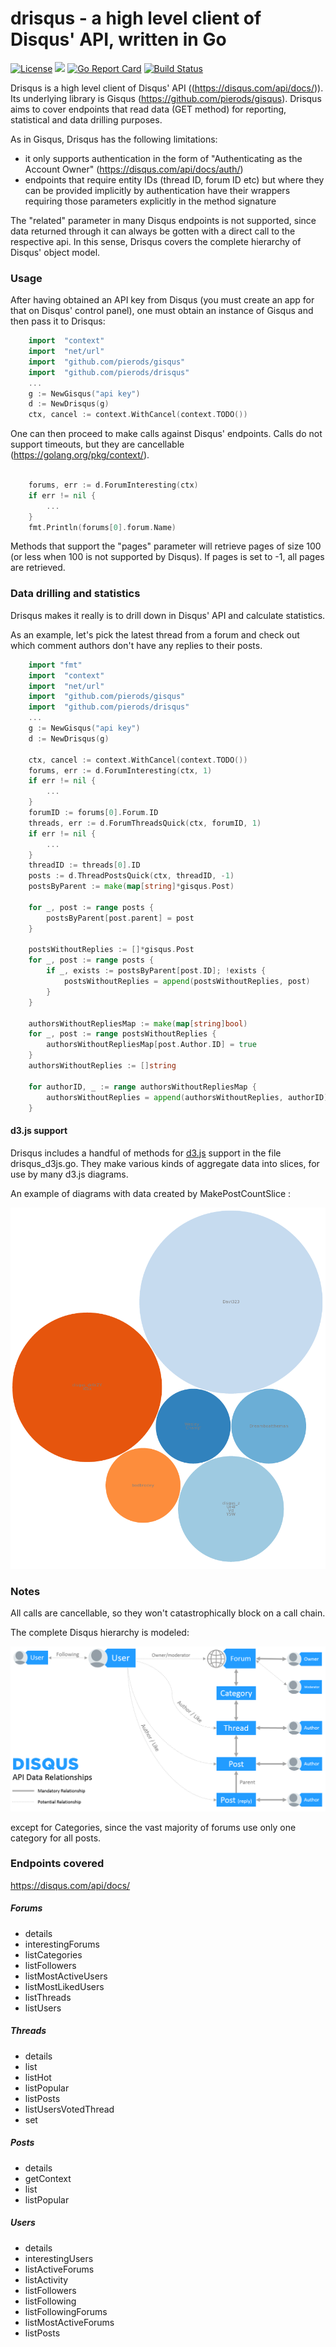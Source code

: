 # drisqus - a high level client of Disqus' API, written in Go

[![License](https://img.shields.io/badge/License-Apache%202.0-blue.svg)](https://opensource.org/licenses/Apache-2.0)
[![](https://godoc.org/github.com/pierods/drisqus?status.svg)](http://godoc.org/github.com/pierods/drisqus)
[![Go Report Card](https://goreportcard.com/badge/github.com/pierods/drisqus)](https://goreportcard.com/report/github.com/pierods/drisqus)
[![Build Status](https://travis-ci.org/pierods/drisqus.svg?branch=master)](https://travis-ci.org/pierods/drisqus)

Drisqus is a high level client of Disqus' API ((https://disqus.com/api/docs/)). Its underlying library is Gisqus (https://github.com/pierods/gisqus).
Drisqus aims to cover endpoints that read data (GET method) for reporting, statistical and data drilling purposes.

As in Gisqus, Drisqus has the following limitations:
* it only supports authentication in the form of "Authenticating as the Account Owner" (https://disqus.com/api/docs/auth/)
* endpoints that require entity IDs (thread ID, forum ID etc) but where they can be provided implicitly by authentication have their wrappers 
  requiring those parameters explicitly in the method signature

The "related" parameter in many Disqus endpoints is not supported, since data returned through it can always be gotten with a direct call to the 
respective api. In this sense, Drisqus covers the complete hierarchy of Disqus' object model.

### Usage
After having obtained an API key from Disqus (you must create an app for that on Disqus' control panel), one must obtain an instance of Gisqus and
then pass it to Drisqus:

```Go
    import  "context"
    import  "net/url"
    import  "github.com/pierods/gisqus"
    import  "github.com/pierods/drisqus"
    ...
    g := NewGisqus("api key")
    d := NewDrisqus(g)
    ctx, cancel := context.WithCancel(context.TODO())
```

One can then proceed to make calls against Disqus' endpoints. Calls do not support timeouts, but they are cancellable (https://golang.org/pkg/context/).

```Go
    
    forums, err := d.ForumInteresting(ctx)
    if err != nil {
        ...
    }
    fmt.Println(forums[0].forum.Name)
```
Methods that support the "pages" parameter will retrieve pages of size 100 (or less when 100 is not supported by Disqus). If pages is set to -1, all pages are retrieved.

### Data drilling and statistics
Drisqus makes it really is to drill down in Disqus' API and calculate statistics.

As an example, let's pick the latest thread from a forum and check out which comment authors don't have any replies to their posts.

```Go
    import "fmt"
    import  "context"
    import  "net/url"
    import  "github.com/pierods/gisqus"
    import  "github.com/pierods/drisqus"
    ...
    g := NewGisqus("api key")
    d := NewDrisqus(g)
    
    ctx, cancel := context.WithCancel(context.TODO())
    forums, err := d.ForumInteresting(ctx, 1)
    if err != nil {
        ...
    }
    forumID := forums[0].Forum.ID
    threads, err := d.ForumThreadsQuick(ctx, forumID, 1)
    if err != nil {
        ...
    }
    threadID := threads[0].ID
    posts := d.ThreadPostsQuick(ctx, threadID, -1)
    postsByParent := make(map[string]*gisqus.Post)
  
    for _, post := range posts {
        postsByParent[post.parent] = post    
    }
    
    postsWithoutReplies := []*gisqus.Post
    for _, post := range posts {
        if _, exists := postsByParent[post.ID]; !exists {
            postsWithoutReplies = append(postsWithoutReplies, post)  
        }
    }
    
    authorsWithoutRepliesMap := make(map[string]bool) 
    for _, post := range postsWithoutReplies {
        authorsWithoutRepliesMap[post.Author.ID] = true
    }
    authorsWithoutReplies := []string
    
    for authorID, _ := range authorsWithoutRepliesMap {
        authorsWithoutReplies = append(authorsWithoutReplies, authorID)
    }
```

#### d3.js support
Drisqus includes a handful of methods for [d3.js](https://d3js.org/) support in the file drisqus_d3js.go. They make various kinds of aggregate data into
slices, for use by many d3.js diagrams.


An example of diagrams with data created by MakePostCountSlice :

![authors by post count](assets/authorsbypostcount.png)

### Notes
All calls are cancellable, so they won't catastrophically block on a call chain.

The complete Disqus hierarchy is modeled:


![hierarchy](assets/chart-api-relationships.png)

except for Categories, since the vast majority of forums use only one category for all posts.

### Endpoints covered
https://disqus.com/api/docs/
##### Forums
* details
* interestingForums
* listCategories
* listFollowers 
* listMostActiveUsers
* listMostLikedUsers
* listThreads
* listUsers

##### Threads
* details
* list
* listHot 
* listPopular 
* listPosts
* listUsersVotedThread
* set

##### Posts
* details
* getContext 
* list
* listPopular

##### Users
* details 
* interestingUsers
* listActiveForums
* listActivity 
* listFollowers 
* listFollowing 
* listFollowingForums 
* listMostActiveForums 
* listPosts
